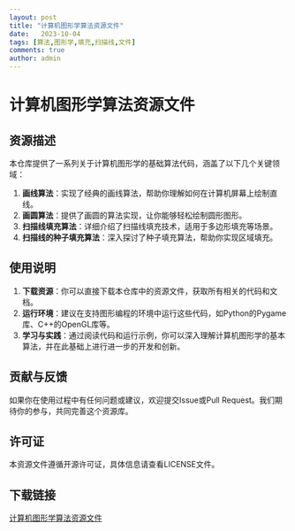```yaml
---
layout: post
title: "计算机图形学算法资源文件"
date:   2023-10-04
tags: [算法,图形学,填充,扫描线,文件]
comments: true
author: admin
---
```

# 计算机图形学算法资源文件

## 资源描述

本仓库提供了一系列关于计算机图形学的基础算法代码，涵盖了以下几个关键领域：

1. **画线算法**：实现了经典的画线算法，帮助你理解如何在计算机屏幕上绘制直线。
2. **画圆算法**：提供了画圆的算法实现，让你能够轻松绘制圆形图形。
3. **扫描线填充算法**：详细介绍了扫描线填充技术，适用于多边形填充等场景。
4. **扫描线的种子填充算法**：深入探讨了种子填充算法，帮助你实现区域填充。

## 使用说明

1. **下载资源**：你可以直接下载本仓库中的资源文件，获取所有相关的代码和文档。
2. **运行环境**：建议在支持图形编程的环境中运行这些代码，如Python的Pygame库、C++的OpenGL库等。
3. **学习与实践**：通过阅读代码和运行示例，你可以深入理解计算机图形学的基本算法，并在此基础上进行进一步的开发和创新。

## 贡献与反馈

如果你在使用过程中有任何问题或建议，欢迎提交Issue或Pull Request。我们期待你的参与，共同完善这个资源库。

## 许可证

本资源文件遵循开源许可证，具体信息请查看LICENSE文件。

## 下载链接

[计算机图形学算法资源文件](https://pan.quark.cn/s/9f389c6ae95e)